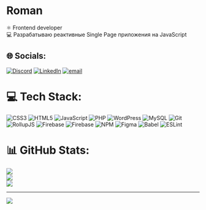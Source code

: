# Roman

⚛️ Frontend developer <br/>
💻 Разрабатываю реактивные Single Page приложения на JavaScript

## 🌐 Socials:
[![Discord](https://img.shields.io/badge/Discord-%237289DA.svg?logo=discord&logoColor=white)](https://discord.gg/978164108002226247) [![LinkedIn](https://img.shields.io/badge/LinkedIn-%230077B5.svg?logo=linkedin&logoColor=white)](https://linkedin.com/in/https://orcid.org/0009-0001-6582-2166) [![email](https://img.shields.io/badge/Email-D14836?logo=gmail&logoColor=white)](mailto:romann2401w@gmail.com) 

# 💻 Tech Stack:
![CSS3](https://img.shields.io/badge/css3-%231572B6.svg?style=for-the-badge&logo=css3&logoColor=white) ![HTML5](https://img.shields.io/badge/html5-%23E34F26.svg?style=for-the-badge&logo=html5&logoColor=white) ![JavaScript](https://img.shields.io/badge/javascript-%23323330.svg?style=for-the-badge&logo=javascript&logoColor=%23F7DF1E) ![PHP](https://img.shields.io/badge/php-%23777BB4.svg?style=for-the-badge&logo=php&logoColor=white) ![WordPress](https://img.shields.io/badge/WordPress-%23117AC9.svg?style=for-the-badge&logo=WordPress&logoColor=white) ![MySQL](https://img.shields.io/badge/mysql-4479A1.svg?style=for-the-badge&logo=mysql&logoColor=white) ![Git](https://img.shields.io/badge/git-%23F05033.svg?style=for-the-badge&logo=git&logoColor=white) ![RollupJS](https://img.shields.io/badge/RollupJS-ef3335?style=for-the-badge&logo=rollup.js&logoColor=white) ![Firebase](https://img.shields.io/badge/firebase-%23039BE5.svg?style=for-the-badge&logo=firebase) ![Firebase](https://img.shields.io/badge/firebase-a08021?style=for-the-badge&logo=firebase&logoColor=ffcd34) ![NPM](https://img.shields.io/badge/NPM-%23CB3837.svg?style=for-the-badge&logo=npm&logoColor=white) ![Figma](https://img.shields.io/badge/figma-%23F24E1E.svg?style=for-the-badge&logo=figma&logoColor=white) ![Babel](https://img.shields.io/badge/Babel-F9DC3e?style=for-the-badge&logo=babel&logoColor=black) ![ESLint](https://img.shields.io/badge/ESLint-4B3263?style=for-the-badge&logo=eslint&logoColor=white)
# 📊 GitHub Stats:
![](https://github-readme-stats.vercel.app/api?username=roman-n24&theme=react&hide_border=true&include_all_commits=false&count_private=false)<br/>
![](https://nirzak-streak-stats.vercel.app/?user=roman-n24&theme=react&hide_border=true)<br/>
![](https://github-readme-stats.vercel.app/api/top-langs/?username=roman-n24&theme=react&hide_border=true&include_all_commits=false&count_private=false&layout=compact)

---
[![](https://visitcount.itsvg.in/api?id=roman-n24&icon=0&color=0)](https://visitcount.itsvg.in)

<!-- Proudly created with GPRM ( https://gprm.itsvg.in ) -->

